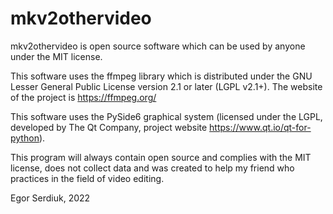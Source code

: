 # mkv2othervideo

mkv2othervideo is open source software which can be used by anyone under the MIT license.

This software uses the ffmpeg library which is distributed under the GNU Lesser General Public License version 2.1 or
later
(LGPL v2.1+). The website of the project is https://ffmpeg.org/

This software uses the PySide6 graphical system (licensed under the LGPL, developed by The Qt Company, project
website https://www.qt.io/qt-for-python).

This program will always contain open source and complies with the MIT license, does not collect data and was created to
help my friend who practices in the field of video editing.

Egor Serdiuk, 2022